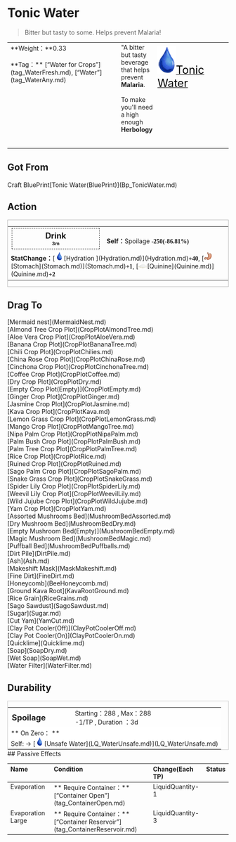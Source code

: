 # Tonic Water  
> Bitter but tasty to some. Helps prevent Malaria!  
  
<table class="table table-bordered" data-toggle="table"  data-show-header="false"><thead style="display:none"><tr ><th  style="width:50%;text-align:left;vertical-align:top;"  >title</th><th  style="width:50%;text-align:left;vertical-align:top;"  ></th></tr></thead><tr ><td  style="width:50%;text-align:left;vertical-align:top;"  >**Weight：**0.33<br><br>**Tag：**	[“Water for Crops”](tag_WaterFresh.md), [“Water”](tag_WaterAny.md)</td><td  style="width:50%;text-align:left;vertical-align:top;"  ><div style="float:right; margin:5px"><div class="gamecard" style="width:150px; height:225px;"><a href="LQ_TonicWater.md" style="color:black"><img decoding="async" src="../wiki/Sprite/Thirst.png" class="cardimage" style="max-width:150px;max-height:225px;"><span style="font-size: 25px;">Tonic Water</span></a></div></div>"A bitter but tasty beverage that helps prevent <b>Malaria</b>.<br><br>To make you'll need a high enough <b>Herbology</td></tr></tbody></table>  
  
## Got From  
<div style="display:inline-block"><div class="gamedatalist" style="text-align:left;min-width:200px;min-height:0px;"><div style="display:inline-block"><div style="display:inline-block;vertical-align:middle;">Craft BluePrint</div><div style="display:inline-block;vertical-align:middle;">[Tonic Water(BluePrint)](Bp_TonicWater.md)</div></div></div></div>  
  
## Action  
<div  style="border:1px solid #BBB"><table><tr><td rowspan="2" style="width:200px;text-align:center;font-size:1.3em;font-weight:bold"><div style="padding:5px;border:1px dashed #333"><div>Drink</div><div style="font-size:0.6em;"><font data-toggle="tooltip" data-placement="top" title="0.2TP">3m</font></div></div></td><td></td></tr><tr><td><b>Self：</b>Spoilage  <span style="font-family:ui-monospace"><b>-250(-86.81%)</b></span></td></tr><tr><td colspan="2"><b>StatChange：</b>[<div style="width:20px;display:inline-block;text-align:center"><img decoding="async" src="../wiki/Sprite/Thirst.png" href="a.md" style="max-width:20px;max-height:20px;"></div>[Hydration ](Hydration.md)](Hydration.md)<span style="font-family:ui-monospace"><b>+40</b></span>, [<div style="width:20px;display:inline-block;text-align:center"><img decoding="async" src="../wiki/Sprite/Stomach.png" href="a.md" style="max-width:20px;max-height:20px;"></div>[Stomach](Stomach.md)](Stomach.md)<span style="font-family:ui-monospace"><b>+1</b></span>, [<div style="width:20px;display:inline-block;text-align:center"><img decoding="async" src="../wiki/Sprite/Quicklime.png" href="a.md" style="max-width:20px;max-height:20px;"></div>[Quinine](Quinine.md)](Quinine.md)<span style="font-family:ui-monospace"><b>+2</b></span></td></tr></table></div>  
  
  
## Drag To  
<div style="display:inline-block"><div class="gamedatalist" style="text-align:left;min-width:100px;min-height:0px;">[Mermaid nest](MermaidNest.md)</div><div class="gamedatalist" style="text-align:left;min-width:100px;min-height:0px;">[Almond Tree Crop Plot](CropPlotAlmondTree.md)</div><div class="gamedatalist" style="text-align:left;min-width:100px;min-height:0px;">[Aloe Vera Crop Plot](CropPlotAloeVera.md)</div><div class="gamedatalist" style="text-align:left;min-width:100px;min-height:0px;">[Banana Crop Plot](CropPlotBananaTree.md)</div><div class="gamedatalist" style="text-align:left;min-width:100px;min-height:0px;">[Chili Crop Plot](CropPlotChilies.md)</div><div class="gamedatalist" style="text-align:left;min-width:100px;min-height:0px;">[China Rose Crop Plot](CropPlotChinaRose.md)</div><div class="gamedatalist" style="text-align:left;min-width:100px;min-height:0px;">[Cinchona Crop Plot](CropPlotCinchonaTree.md)</div><div class="gamedatalist" style="text-align:left;min-width:100px;min-height:0px;">[Coffee Crop Plot](CropPlotCoffee.md)</div><div class="gamedatalist" style="text-align:left;min-width:100px;min-height:0px;">[Dry Crop Plot](CropPlotDry.md)</div><div class="gamedatalist" style="text-align:left;min-width:100px;min-height:0px;">[Empty Crop Plot(Empty)](CropPlotEmpty.md)</div><div class="gamedatalist" style="text-align:left;min-width:100px;min-height:0px;">[Ginger Crop Plot](CropPlotGinger.md)</div><div class="gamedatalist" style="text-align:left;min-width:100px;min-height:0px;">[Jasmine Crop Plot](CropPlotJasmine.md)</div><div class="gamedatalist" style="text-align:left;min-width:100px;min-height:0px;">[Kava Crop Plot](CropPlotKava.md)</div><div class="gamedatalist" style="text-align:left;min-width:100px;min-height:0px;">[Lemon Grass Crop Plot](CropPlotLemonGrass.md)</div><div class="gamedatalist" style="text-align:left;min-width:100px;min-height:0px;">[Mango Crop Plot](CropPlotMangoTree.md)</div><div class="gamedatalist" style="text-align:left;min-width:100px;min-height:0px;">[Nipa Palm Crop Plot](CropPlotNipaPalm.md)</div><div class="gamedatalist" style="text-align:left;min-width:100px;min-height:0px;">[Palm Bush Crop Plot](CropPlotPalmBush.md)</div><div class="gamedatalist" style="text-align:left;min-width:100px;min-height:0px;">[Palm Tree Crop Plot](CropPlotPalmTree.md)</div><div class="gamedatalist" style="text-align:left;min-width:100px;min-height:0px;">[Rice Crop Plot](CropPlotRice.md)</div><div class="gamedatalist" style="text-align:left;min-width:100px;min-height:0px;">[Ruined Crop Plot](CropPlotRuined.md)</div><div class="gamedatalist" style="text-align:left;min-width:100px;min-height:0px;">[Sago Palm Crop Plot](CropPlotSagoPalm.md)</div><div class="gamedatalist" style="text-align:left;min-width:100px;min-height:0px;">[Snake Grass Crop Plot](CropPlotSnakeGrass.md)</div><div class="gamedatalist" style="text-align:left;min-width:100px;min-height:0px;">[Spider Lily Crop Plot](CropPlotSpiderLily.md)</div><div class="gamedatalist" style="text-align:left;min-width:100px;min-height:0px;">[Weevil Lily Crop Plot](CropPlotWeevilLily.md)</div><div class="gamedatalist" style="text-align:left;min-width:100px;min-height:0px;">[Wild Jujube Crop Plot](CropPlotWildJujube.md)</div><div class="gamedatalist" style="text-align:left;min-width:100px;min-height:0px;">[Yam Crop Plot](CropPlotYam.md)</div><div class="gamedatalist" style="text-align:left;min-width:100px;min-height:0px;">[Assorted Mushrooms Bed](MushroomBedAssorted.md)</div><div class="gamedatalist" style="text-align:left;min-width:100px;min-height:0px;">[Dry Mushroom Bed](MushroomBedDry.md)</div><div class="gamedatalist" style="text-align:left;min-width:100px;min-height:0px;">[Empty Mushroom Bed(Empty)](MushroomBedEmpty.md)</div><div class="gamedatalist" style="text-align:left;min-width:100px;min-height:0px;">[Magic Mushroom Bed](MushroomBedMagic.md)</div><div class="gamedatalist" style="text-align:left;min-width:100px;min-height:0px;">[Puffball Bed](MushroomBedPuffballs.md)</div><div class="gamedatalist" style="text-align:left;min-width:100px;min-height:0px;">[Dirt Pile](DirtPile.md)</div><div class="gamedatalist" style="text-align:left;min-width:100px;min-height:0px;">[Ash](Ash.md)</div><div class="gamedatalist" style="text-align:left;min-width:100px;min-height:0px;">[Makeshift Mask](MaskMakeshift.md)</div><div class="gamedatalist" style="text-align:left;min-width:100px;min-height:0px;">[Fine Dirt](FineDirt.md)</div><div class="gamedatalist" style="text-align:left;min-width:100px;min-height:0px;">[Honeycomb](BeeHoneycomb.md)</div><div class="gamedatalist" style="text-align:left;min-width:100px;min-height:0px;">[Ground Kava Root](KavaRootGround.md)</div><div class="gamedatalist" style="text-align:left;min-width:100px;min-height:0px;">[Rice Grain](RiceGrains.md)</div><div class="gamedatalist" style="text-align:left;min-width:100px;min-height:0px;">[Sago Sawdust](SagoSawdust.md)</div><div class="gamedatalist" style="text-align:left;min-width:100px;min-height:0px;">[Sugar](Sugar.md)</div><div class="gamedatalist" style="text-align:left;min-width:100px;min-height:0px;">[Cut Yam](YamCut.md)</div><div class="gamedatalist" style="text-align:left;min-width:100px;min-height:0px;">[Clay Pot Cooler(Off)](ClayPotCoolerOff.md)</div><div class="gamedatalist" style="text-align:left;min-width:100px;min-height:0px;">[Clay Pot Cooler(On)](ClayPotCoolerOn.md)</div><div class="gamedatalist" style="text-align:left;min-width:100px;min-height:0px;">[Quicklime](Quicklime.md)</div><div class="gamedatalist" style="text-align:left;min-width:100px;min-height:0px;">[Soap](SoapDry.md)</div><div class="gamedatalist" style="text-align:left;min-width:100px;min-height:0px;">[Wet Soap](SoapWet.md)</div><div class="gamedatalist" style="text-align:left;min-width:100px;min-height:0px;">[Water Filter](WaterFilter.md)</div></div>  
  
## Durability   
<div  style="border:1px solid #CCC;"><table style="margin-bottom:0px;"><tr><td style="width:30%;text-align:left; background-color:#FEFEFE;font-size:1.3em;font-weight:bold;">Spoilage</td><td style="font-size:1em;background-color:#FEFEFE">Starting：288 , Max：288<br>-1/TP , Duration ：<font data-toggle="tooltip" data-placement="top" title="288TP">3d</font></td></tr><tr style="background-color:#FFFFFF"><td colspan=2>** On Zero： **<br>Self: → [<div style="width:20px;display:inline-block;text-align:center"><img decoding="async" src="../wiki/Sprite/Thirst.png" href="a.md" style="max-width:20px;max-height:20px;"></div>[Unsafe Water](LQ_WaterUnsafe.md)](LQ_WaterUnsafe.md)</td></tr></table></div>  
## Passive Effects  
<table class="table table-bordered" data-toggle="table"  ><thead style=""><tr ><th  style="text-align:left;vertical-align:top;"  >Name</th><th  style="text-align:left;vertical-align:top;"  >Condition</th><th  style="text-align:left;vertical-align:top;"  >Change(Each TP)</th><th  style="text-align:left;vertical-align:top;"  data-sortable="true"  >Status</th></tr></thead><tr ><td  style="text-align:left;vertical-align:top;"  >Evaporation</td><td  style="text-align:left;vertical-align:top;"  >** Require Container：**<br>[“Container Open”](tag_ContainerOpen.md)</td><td  style="text-align:left;vertical-align:top;"  >LiquidQuantity-1</td><td  style="text-align:left;vertical-align:top;"  ></td></tr><tr ><td  style="text-align:left;vertical-align:top;"  >Evaporation Large</td><td  style="text-align:left;vertical-align:top;"  >** Require Container：**<br>[“Container Reservoir”](tag_ContainerReservoir.md)</td><td  style="text-align:left;vertical-align:top;"  >LiquidQuantity-3</td><td  style="text-align:left;vertical-align:top;"  ></td></tr></tbody></table>  
  


<script>document.title="Tonic Water - Card Survival Wiki";</script>